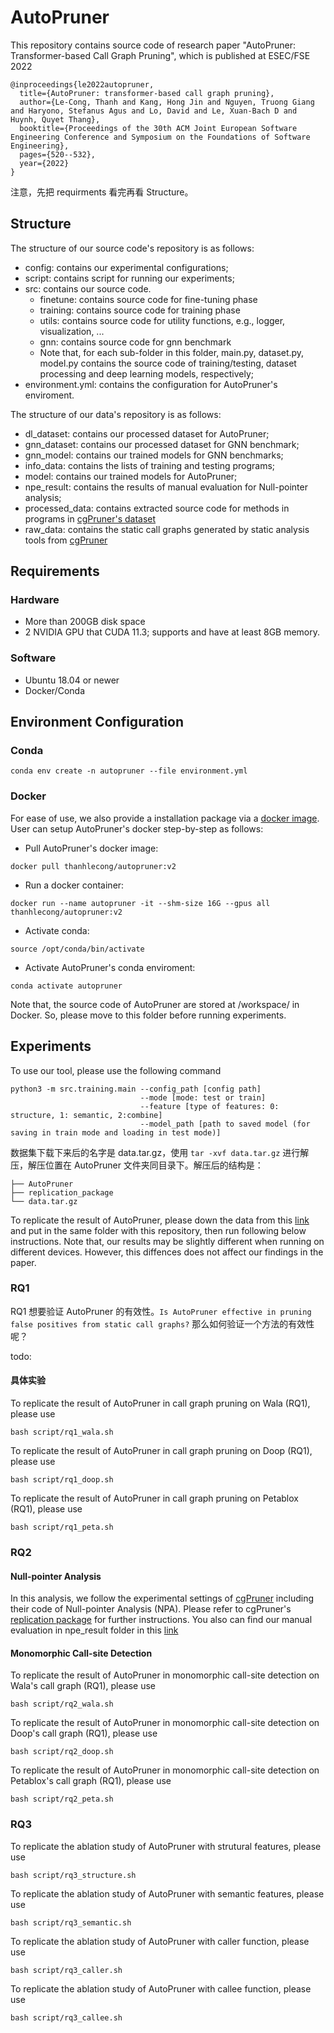 # AutoPruner

This repository contains source code of research paper "AutoPruner: Transformer-based Call Graph Pruning", which is published at ESEC/FSE 2022
```
@inproceedings{le2022autopruner,
  title={AutoPruner: transformer-based call graph pruning},
  author={Le-Cong, Thanh and Kang, Hong Jin and Nguyen, Truong Giang and Haryono, Stefanus Agus and Lo, David and Le, Xuan-Bach D and Huynh, Quyet Thang},
  booktitle={Proceedings of the 30th ACM Joint European Software Engineering Conference and Symposium on the Foundations of Software Engineering},
  pages={520--532},
  year={2022}
}
```

注意，先把 requirments 看完再看 Structure。

## Structure
The structure of our source code's repository is as follows:
- config: contains our experimental configurations;
- script: contains script for running our experiments;
- src: contains our source code.
    - finetune: contains source code for fine-tuning phase
    - training: contains  source code for training phase
    - utils: contains source code for utility functions, e.g., logger, visualization, ...
    - gnn: contains source code for gnn benchmark
    - Note that, for each sub-folder in this folder, main.py, dataset.py, model.py contains the source code of training/testing, dataset processing and deep learning models, respectively;
- environment.yml: contains the configuration for AutoPruner's enviroment. 

The structure of our data's repository is as follows:

- dl_dataset: contains our processed dataset for AutoPruner;
- gnn_dataset: contains our processed dataset for GNN benchmark;
- gnn_model: contains our trained models for GNN benchmarks;
- info_data: contains the lists of training and testing programs;
- model: contains our trained models for AutoPruner;
- npe_result: contains the results of manual evaluation for Null-pointer analysis;
- processed_data: contains extracted source code for methods in programs in [cgPruner's dataset](https://zenodo.org/record/5806537)
- raw_data: contains the static call graphs generated by static analysis tools from [cgPruner](http://web.cs.ucla.edu/~akshayutture/papers/icse22_firstPaper_preprint.pdf)

## Requirements
### Hardware
- More than 200GB disk space
- 2 NVIDIA GPU that CUDA 11.3; supports and have at least 8GB memory.
### Software
- Ubuntu 18.04 or newer
- Docker/Conda
 
## Environment Configuration
### Conda
```
conda env create -n autopruner --file environment.yml
```

### Docker
For ease of use, we also provide a 
installation package via a [docker image](https://hub.docker.com/r/thanhlecong/autopruner). User can setup AutoPruner's docker step-by-step as follows:

- Pull AutoPruner's docker image: 
```
docker pull thanhlecong/autopruner:v2
```
- Run a docker container:
```
docker run --name autopruner -it --shm-size 16G --gpus all thanhlecong/autopruner:v2
```
- Activate conda:
```
source /opt/conda/bin/activate
```
- Activate AutoPruner's conda enviroment: 
```
conda activate autopruner
```
Note that, the source code of AutoPruner are stored at /workspace/ in Docker. So, please move to this folder before running experiments. 


## Experiments
To use our tool, please use the following command
```
python3 -m src.training.main --config_path [config path]
                             --mode [mode: test or train] 
                             --feature [type of features: 0: structure, 1: semantic, 2:combine] 
                             --model_path [path to saved model (for saving in train mode and loading in test mode)]
```

数据集下载下来后的名字是 data.tar.gz，使用 `tar -xvf data.tar.gz` 进行解压，解压位置在 AutoPruner 文件夹同目录下。解压后的结构是：
```
├── AutoPruner
├── replication_package
└── data.tar.gz
```

To replicate the result of AutoPruner, please down the data from this [link](https://zenodo.org/record/6369874#.YjWzmi8RppR) and put in the same folder with this repository, then run following below instructions. Note that, our results may be slightly different when running on different devices. However, this diffences does not affect our findings in the paper. 

### RQ1

RQ1 想要验证 AutoPruner 的有效性。`Is AutoPruner effective in pruning false positives from static call graphs?` 那么如何验证一个方法的有效性呢？

todo: 

#### 具体实验

To replicate the result of AutoPruner in call graph pruning on Wala (RQ1), please use
```
bash script/rq1_wala.sh
```
To replicate the result of AutoPruner in call graph pruning on Doop (RQ1), please use
```
bash script/rq1_doop.sh
```
To replicate the result of AutoPruner in call graph pruning on Petablox (RQ1), please use
```
bash script/rq1_peta.sh
```

### RQ2
#### Null-pointer Analysis
In this analysis, we follow the experimental settings of [cgPruner](http://web.cs.ucla.edu/~akshayutture/papers/icse22_firstPaper_preprint.pdf) including their code of Null-pointer Analysis (NPA). Please refer to cgPruner's [replication package](https://zenodo.org/record/6057691#.YoXA8WBByek) for further instructions. You also can find our manual evaluation in npe_result folder in this [link](https://zenodo.org/record/6369874#.YjWzmi8RppR) 

#### Monomorphic Call-site Detection
To replicate the result of AutoPruner in monomorphic call-site detection on Wala's call graph (RQ1), please use
```
bash script/rq2_wala.sh
```
To replicate the result of AutoPruner in monomorphic call-site detection on Doop's call graph (RQ1), please use
```
bash script/rq2_doop.sh
```
To replicate the result of AutoPruner in monomorphic call-site detection on Petablox's call graph (RQ1), please use
```
bash script/rq2_peta.sh
```

### RQ3
To replicate the ablation study of AutoPruner with strutural features, please use
```
bash script/rq3_structure.sh
```
To replicate the ablation study of AutoPruner with semantic features, please use

```
bash script/rq3_semantic.sh
```
To replicate the ablation study of AutoPruner with caller function, please use

```
bash script/rq3_caller.sh
```
To replicate the ablation study of AutoPruner with callee function, please use

```
bash script/rq3_callee.sh
```
